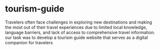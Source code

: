 # tourism-guide
Travelers often face challenges in exploring new destinations and making the most out of their travel experiences due to limited local knowledge, language barriers, and lack of access to comprehensive travel information. our task was to develop a tourism guide website that serves as a digital companion for travelers
